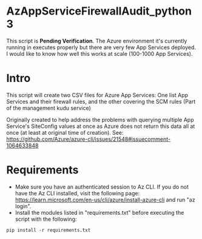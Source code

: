 # AzAppServiceFirewallAudit_python3

This script is **Pending Verification**. The Azure environment it's currently running in executes properly but there are very few App Services deployed. I would like to know how well this works at scale (100-1000 App Services).

# Intro

This script will create two CSV files for Azure App Services: One list App Services and their firewall rules, and the other covering the SCM rules (Part of the management kudu service)

Originally created to help address the problems with querying multiple App Service's SiteConfig values at once as Azure does not return this data all at once (at least at original time of creation). See: https://github.com/Azure/azure-cli/issues/21548#issuecomment-1064633848

# Requirements

* Make sure you have an authenticated session to Az CLI. If you do not have the Az CLI installed, visit the following page: https://learn.microsoft.com/en-us/cli/azure/install-azure-cli and run "az login".
* Install the modules listed in "requirements.txt" before executing the script with the following:

```
pip install -r requirements.txt
```



